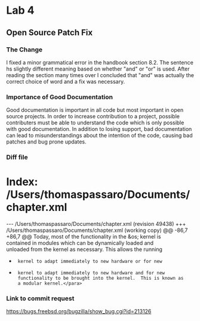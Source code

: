 # Lab 4
## Open Source Patch Fix

### The Change
I fixed a minor grammatical error in the handbook section 8.2. The sentence hs slightly different meaning based on whether "and" or "or" is used. After reading the section many times over I concluded that "and" was actually the correct choice of word and a fix was necessary.

### Importance of Good Documentation
Good documentation is important in all code but most important in open source projects. In order to increase contribution to a project, possible contributers must be able to understand the code which is only possible with good documentation. In addition to losing support, bad documentation can lead to misunderstandings about the intention of the code, causing bad patches and bug prone updates. 

### Diff file
Index: /Users/thomaspassaro/Documents/chapter.xml
===================================================================
--- /Users/thomaspassaro/Documents/chapter.xml	(revision 49438)
+++ /Users/thomaspassaro/Documents/chapter.xml	(working copy)
@@ -86,7 +86,7 @@
     <para>Today, most of the functionality in the &os; kernel is  
       contained in modules which can be dynamically loaded and  
       unloaded from the kernel as necessary.  This allows the running  
-      kernel to adapt immediately to new hardware or for new  
+      kernel to adapt immediately to new hardware and for new  
       functionality to be brought into the kernel.  This is known as  
       a modular kernel.</para>  
 
### Link to commit request
https://bugs.freebsd.org/bugzilla/show_bug.cgi?id=213126

